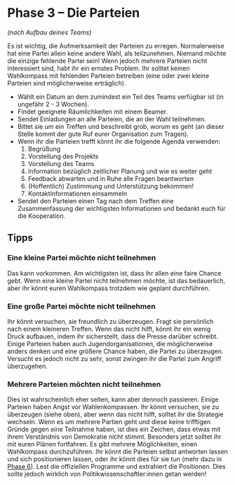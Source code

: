 # Phase 3 – Die Parteien

*(nach Aufbau deines Teams)*

Es ist wichtig, die Aufmerksamkeit der Parteien zu erregen. Normalerweise hat eine Partei allein
keine andere Wahl, als teilzunehmen. Niemand möchte die einzige fehlende Partei sein! Wenn jedoch
mehrere Parteien nicht interessiert sind, habt ihr ein ernstes Problem. Ihr solltet keinen
Wahlkompass mit fehlenden Parteien betreiben (eine oder zwei kleine Parteien sind möglicherweise
erträglich).

- Wählt ein Datum an dem zumindest ein Teil des Teams verfügbar ist (in ungefähr 2 - 3 Wochen).
- Findet geeignete Räumlichkeiten mit einem Beamer.
- Sendet Einladungen an alle Parteien, die an der Wahl teilnehmen.
- Bittet sie um ein Treffen und beschreibt grob, worum es geht (an dieser Stelle kommt der gute Ruf
  eurer Organisation zum Tragen).
- Wenn ihr die Parteien trefft könnt ihr die folgende Agenda verwenden:
  1. Begrüßung
  2. Vorstellung des Projekts
  3. Vorstellung des Teams
  4. Information bezüglich zeitlicher Planung und wie es weiter geht
  5. Feedback abwarten und in Ruhe alle Fragen beantworten
  6. (Hoffentlich) Zustimmung und Unterstützung bekommen!
  7. Kontaktinformationen einsammeln
- Sendet den Parteien einen Tag nach dem Treffen eine Zusammenfassung der wichtigsten Informationen
  und bedankt euch für die Kooperation.

## Tipps

### Eine kleine Partei möchte nicht teilnehmen

Das kann vorkommen. Am wichtigsten ist, dass ihr allen eine faire Chance gebt. Wenn eine kleine
Partei nicht teilnehmen möchte, ist das bedauerlich, aber ihr könnt euren Wahlkompass trotzdem wie
geplant durchführen.

### Eine große Partei möchte nicht teilnehmen

Ihr könnt versuchen, sie freundlich zu überzeugen. Fragt sie persönlich nach einem kleineren
Treffen. Wenn das nicht hilft, könnt ihr ein wenig Druck aufbauen, indem ihr sicherstellt, dass die
Presse darüber schreibt. Einige Parteien haben auch Jugendorganisationen, die möglicherweise anders
denken und eine größere Chance haben, die Partei zu überzeugen. Versucht es jedoch nicht zu sehr,
sonst zwingen ihr die Partei zum Angriff überzugehen.

### Mehrere Parteien möchten nicht teilnehmen

Dies ist wahrscheinlich eher selten, kann aber dennoch passieren. Einige Parteien haben Angst vor
Wahlenkompassen. Ihr könnt versuchen, sie zu überzeugen (siehe oben), aber wenn das nicht hilft,
solltet ihr die Strategie wechseln. Wenn es um mehrere Partien geht und diese keine trifftigen
Gründe gegen eine Teilnahme haben, ist dies ein Zeichen, dass etwas mit ihrem Verständnis von
Demokratie nicht stimmt. Besonders jetzt solltet ihr mit euren Plänen fortfahren. Es gibt mehrere
Möglichkeiten, einen Wahlkompass durchzuführen. Ihr könnt die Parteien selbst antworten lassen und
sich positionieren lassen, oder ihr könnt dies für sie tun (mehr dazu in
[Phase 6](./08-phase-6.html)). Lest die offiziellen Programme und extrahiert die Positionen. Dies
sollte jedoch wirklich von Politikwissenschaftler:innen getan werden!